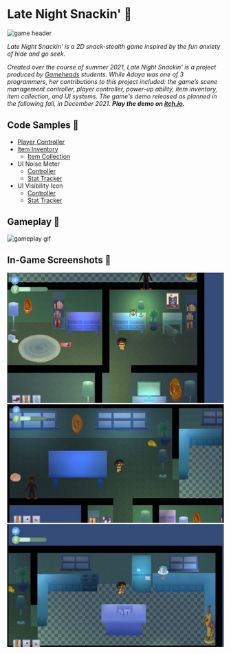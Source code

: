 # Late Night Snackin' 🎂

![game header](https://user-images.githubusercontent.com/32820882/195265592-0898096b-f9a9-44f6-9419-e9eafe8f9b60.png)

*Late Night Snackin' is a 2D snack-stealth game inspired by the fun anxiety of hide and go seek.*

*Created over the course of summer 2021, Late Night Snackin' is a project produced by <a href="https://gameheadsoakland.org/" target="_blank">Gameheads</a> students. While Adaya was one of 3 programmers, her contributions to this project included: the game’s scene management controller, player controller, power-up ability, item inventory, item collection, and UI systems. The game's demo released as planned in the following fall, in December 2021. **Play the demo on <a href="https://gameheads.itch.io/late-night-snackin" target="_blank">itch.io</a>.*** 

## Code Samples 🍰
- <a href="https://github.com/dayahh/LNS-codeEx/blob/main/PlayerController" target="_blank">Player Controller</a>
- <a href="https://github.com/dayahh/LNS-codeEx/blob/main/InventoryManager" target="_blank">Item Inventory</a>
  - <a href="https://github.com/dayahh/LNS-codeEx/blob/main/ItemPickup" target="_blank">Item Collection</a>
- UI Noise Meter
  - <a href="https://github.com/dayahh/LNS-codeEx/blob/main/NoiseMeterController" target="_blank">Controller</a>
  - <a href="https://github.com/dayahh/LNS-codeEx/blob/main/PlayerSound" target="_blank">Stat Tracker</a>
- UI Visibility Icon
  - <a href="https://github.com/dayahh/LNS-codeEx/blob/main/VisibilityMeterController" target="_blank">Controller</a>
  - <a href="https://github.com/dayahh/LNS-codeEx/blob/main/PlayerVisibility" target="_blank">Stat Tracker</a>

## Gameplay 🍰
![gameplay gif](general-gameplay.gif) 

## In-Game Screenshots 🍰
![screenshot](sc1.jpg) ![screenshot](sc2.jpg) ![screenshot](sc3.jpg) 


